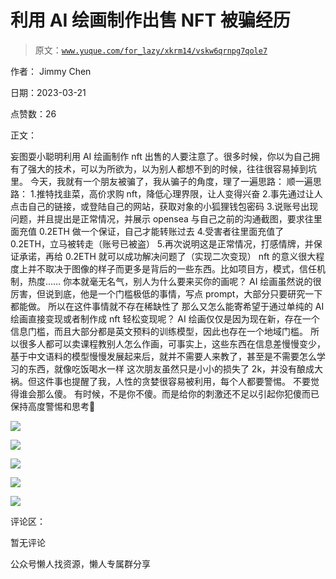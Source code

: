 # 利用 AI 绘画制作出售 NFT 被骗经历

> 原文：[`www.yuque.com/for_lazy/xkrm14/vskw6qrnpg7qole7`](https://www.yuque.com/for_lazy/xkrm14/vskw6qrnpg7qole7)

作者： Jimmy Chen

日期：2023-03-21

点赞数：26

正文：

妄图耍小聪明利用 AI 绘画制作 nft 出售的人要注意了。很多时候，你以为自己拥有了强大的技术，可以为所欲为，以为别人都想不到的时候，往往很容易掉到坑里。 今天，我就有一个朋友被骗了，我从骗子的角度，理了一遍思路： 顺一遍思路： 1.推特找韭菜，高价求购 nft，降低心理界限，让人变得兴奋 2.事先通过让人点击自己的链接，或登陆自己的网站，获取对象的小狐狸钱包密码 3.说账号出现问题，并且提出是正常情况，并展示 opensea 与自己之前的沟通截图，要求往里面充值 0.2ETH 做一个保证，自己才能转账过去 4.受害者往里面充值了 0.2ETH，立马被转走（账号已被盗） 5.再次说明这是正常情况，打感情牌，并保证承诺，再给 0.2ETH 就可以成功解决问题了（实现二次变现） nft 的意义很大程度上并不取决于图像的样子而更多是背后的一些东西。比如项目方，模式，信任机制，热度…… 你本就毫无名气，别人为什么要来买你的画呢？ AI 绘画虽然说的很厉害，但说到底，他是一个门槛极低的事情，写点 prompt，大部分只要研究一下都能做。 所以在这件事情就不存在稀缺性了 那么又怎么能寄希望于通过单纯的 AI 绘画直接变现或者制作成 nft 轻松变现呢？ AI 绘画仅仅是因为现在新，存在一个信息门槛，而且大部分都是英文预料的训练模型，因此也存在一个地域门槛。 所以很多人都可以卖课程教别人怎么作画，可事实上，这些东西在信息差慢慢变少，基于中文语料的模型慢慢发展起来后，就并不需要人来教了，甚至是不需要怎么学习的东西，就像吃饭喝水一样 这次朋友虽然只是小小的损失了 2k，并没有酿成大祸。但这件事也提醒了我，人性的贪婪很容易被利用，每个人都要警惕。 不要觉得谁会那么傻。 有时候，不是你不傻。而是给你的刺激还不足以引起你犯傻而已 保持高度警惕和思考🤔

![](img/8b83c14a5118122eca36eb64f625a295.png)  

![](img/06d0f37c69915c560cd521191f889f98.png)  

![](img/3d820382f080cf82073e0085a58059f4.png)  

![](img/b367dc69d120c96b92faee2fd05358c8.png)  

![](img/94311cc5c3f498dbca3595aadb6dac8b.png)  

评论区：

暂无评论

公众号懒人找资源，懒人专属群分享

